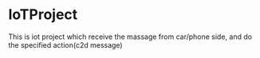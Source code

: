 # IoTProject
This is iot project which receive the massage from car/phone side, and do the specified action(c2d message)
